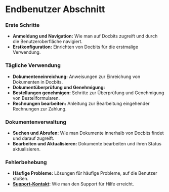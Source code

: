 # Endbenutzer Abschnitt

### Erste Schritte

* **Anmeldung und Navigation:** Wie man auf Docbits zugreift und durch die Benutzeroberfläche navigiert.
* **Erstkonfiguration:** Einrichten von Docbits für die erstmalige Verwendung.

### Tägliche Verwendung

* **Dokumenteneinreichung:** Anweisungen zur Einreichung von Dokumenten in Docbits.
* **Dokumentüberprüfung und Genehmigung:**
* **Bestellungen genehmigen:** Schritte zur Überprüfung und Genehmigung von Bestellformularen.
* **Rechnungen bearbeiten:** Anleitung zur Bearbeitung eingehender Rechnungen zur Zahlung.

### Dokumentenverwaltung

* **Suchen und Abrufen:** Wie man Dokumente innerhalb von Docbits findet und darauf zugreift.
* **Bearbeiten und Aktualisieren:** Dokumente bearbeiten und ihren Status aktualisieren.

### Fehlerbehebung

* **Häufige Probleme:** Lösungen für häufige Probleme, auf die Benutzer stoßen.
* [**Support-Kontakt**](user-support.md)**:** Wie man den Support für Hilfe erreicht.
